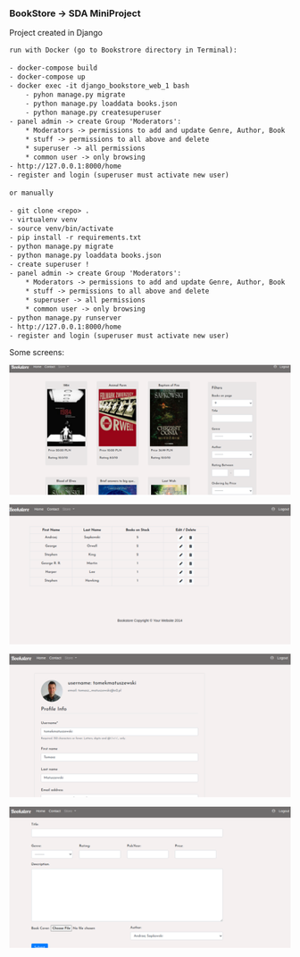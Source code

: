 ### BookStore -> SDA MiniProject

Project created in Django

    run with Docker (go to Bookstrore directory in Terminal):
    
    - docker-compose build
    - docker-compose up
    - docker exec -it django_bookstore_web_1 bash
        - pyhon manage.py migrate
        - python manage.py loaddata books.json
        - python manage.py createsuperuser
    - panel admin -> create Group 'Moderators':
        * Moderators -> permissions to add and update Genre, Author, Book
        * stuff -> permissions to all above and delete
        * superuser -> all permissions
        * common user -> only browsing
    - http://127.0.0.1:8000/home
    - register and login (superuser must activate new user)

    or manually 

    - git clone <repo> .
    - virtualenv venv
    - source venv/bin/activate
    - pip install -r requirements.txt
    - python manage.py migrate
    - python manage.py loaddata books.json
    - create superuser !
    - panel admin -> create Group 'Moderators':
        * Moderators -> permissions to add and update Genre, Author, Book
        * stuff -> permissions to all above and delete
        * superuser -> all permissions
        * common user -> only browsing
    - python manage.py runserver
    - http://127.0.0.1:8000/home
    - register and login (superuser must activate new user)

Some screens:

 
![Screen1](readme_media/screen1.png)


![Screen1](readme_media/screen2.png)


![Screen1](readme_media/screen3.png)


![Screen1](readme_media/screen4.png)